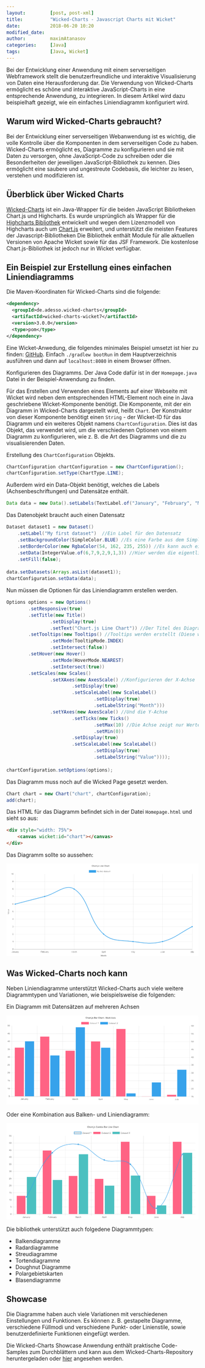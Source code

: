 ```yaml
---
layout:         [post, post-xml]
title:          "Wicked-Charts - Javascript Charts mit Wicket"
date:           2018-06-20 10:20
modified_date:
author:         maximAtanasov
categories:     [Java]
tags:           [Java, Wicket]
---
```


Bei der Entwicklung einer Anwendung mit einem serverseitigen Webframework stellt die 
benutzerfreundliche und interaktive Visualisierung von Daten eine Herausforderung dar. 
Die Verwendung von Wicked-Charts ermöglicht es schöne und interaktive JavaScript-Charts in eine entsprechende Anwendung, zu integrieren. 
In diesem Artikel wird dazu beispielhaft gezeigt, wie ein einfaches Liniendiagramm konfiguriert wird.

## Warum wird Wicked-Charts gebraucht?

Bei der Entwicklung einer serverseitigen Webanwendung ist es wichtig, die volle Kontrolle über die Komponenten
in dem serverseitigen Code zu haben. Wicked-Charts ermöglicht es, Diagramme zu konfigurieren und sie mit Daten zu versorgen,
ohne JavaScript-Code zu schreiben oder die Besonderheiten der jeweiligen JavaScript-Bibliothek zu kennen. 
Dies ermöglicht eine saubere und ungestreute Codebasis, die leichter zu lesen, verstehen und modifizieren ist.

## Überblick über Wicked Charts

[Wicked-Charts](https://github.com/adessoAG/wicked-charts) ist ein Java-Wrapper für die beiden JavaScript Bibliotheken Chart.js und Highcharts.
Es wurde ursprünglich als Wrapper für die [Highcharts Bibliothek](https://www.highcharts.com/) entwickelt 
und wegen dem Lizenzmodell von Highcharts auch um [Chart.js](http://www.chartjs.org/) erweitert, und unterstützt die meisten Features der Javascript-Bibliotheken
Die Bibliothek enthält Module für alle aktuellen Versionen von Apache Wicket sowie für das JSF Framework.
Die kostenlose Chart.js-Bibliothek ist jedoch nur in Wicket verfügbar.

## Ein Beispiel zur Erstellung eines einfachen Liniendiagramms

Die Maven-Koordinaten für Wicked-Charts sind die folgende:

```xml
<dependency>
  <groupId>de.adesso.wicked-charts</groupId>
  <artifactId>wicked-charts-wicket7</artifactId>
  <version>3.0.0</version>
  <type>pom</type>
</dependency>
```

Eine Wicket-Anwedung, die folgendes minimales Beispiel umsetzt ist hier zu finden: [GitHub](https://github.com/maximAtanasov/wicked-charts-example). 
Einfach `./gradlew bootRun` in dem Hauptverzeichnis ausführen und dann auf `localhost:8080` in einem Browser öffnen.

Konfigurieren des Diagramms.
Der Java Code dafür ist in der `Homepage.java` Datei in der Beispiel-Anwendung zu finden.

Für das Erstellen und Verwenden eines Elements auf einer Webseite mit Wicket wird neben 
dem entsprechenden HTML-Element noch eine in Java geschriebene Wicket-Komponente benötigt.
Die Komponente, mit der ein Diagramm in Wicked-Charts dargestellt wird, heißt `Chart`. Der Konstruktor von
dieser Komponente benötigt einen `String` - der Wicket-ID für das Diagramm und ein weiteres Objekt namens `ChartConfiguration`.
Dies ist das Objekt, das verwendet wird, um die verschiedenen Optionen von einem Diagramm zu konfigurieren, wie z. B.
die Art des Diagramms und die zu visualisierenden Daten.

Erstellung des `ChartConfiguration` Objekts.
```java
ChartConfiguration chartConfiguration = new ChartConfiguration();
chartConfiguration.setType(ChartType.LINE);
```

Außerdem wird ein Data-Objekt benötigt, welches die Labels (Achsenbeschriftungen) und Datensätze enthält.
```java
Data data = new Data().setLabels(TextLabel.of("January", "February", "March", "April", "May", "June", "July"));
```

Das Datenobjekt braucht auch einen Datensatz
```java
Dataset dataset1 = new Dataset()
    .setLabel("My first dataset")  //Ein Label für den Datensatz
    .setBackgroundColor(SimpleColor.BLUE) //Es eine Farbe aus dem SimpleColor Enum gewählt werden. Dieses Enum enthält einige der am häufigsten verwendeten Farben.
    .setBorderColor(new RgbaColor(54, 162, 235, 255)) //Es kann auch eine eigene Farbe mit den Klassen RgbaColor/HexColor definiert werden.
    .setData(IntegerValue.of(6,7,9,2,9,1,3)) //Hier werden die eigentlichen Datenpunkte gesetzt.
    .setFill(false);

data.setDatasets(Arrays.asList(dataset1));
chartConfiguration.setData(data);
```

Nun müssen die Optionen für das Liniendiagramm erstellen werden.
```java
Options options = new Options()
        .setResponsive(true)
        .setTitle(new Title()
                .setDisplay(true)
                .setText("Chart.js Line Chart")) //Der Titel des Diagramms.
        .setTooltips(new Tooltips() //Tooltips werden erstellt (Diese werden beim Überfahren eines Datenpunktes angezeigt)
                .setMode(TooltipMode.INDEX)
                .setIntersect(false))
        .setHover(new Hover()
                .setMode(HoverMode.NEAREST)
                .setIntersect(true))
        .setScales(new Scales()
                .setXAxes(new AxesScale() //Konfigurieren der X-Achse
                        .setDisplay(true)
                        .setScaleLabel(new ScaleLabel()
                                .setDisplay(true)
                                .setLabelString("Month")))
                .setYAxes(new AxesScale() //Und die Y-Achse
                        .setTicks(new Ticks()
                                .setMax(10) //Die Achse zeigt nur Werte im Bereich 0-10
                                .setMin(0))
                        .setDisplay(true)
                        .setScaleLabel(new ScaleLabel()
                                .setDisplay(true)
                                .setLabelString("Value"))));

chartConfiguration.setOptions(options);
```

Das Diagramm muss noch auf die Wicked Page gesetzt werden.
```java
Chart chart = new Chart("chart", chartConfiguration);
add(chart);
```

Das HTML für das Diagramm befindet sich in der Datei `Homepage.html` und sieht so aus:

```html
<div style="width: 75%">
    <canvas wicket:id="chart"></canvas>
</div>
```
Das Diagramm sollte so aussehen:

 ![](/assets/images/posts/wicked-charts/LineChart.png)

## Was Wicked-Charts noch kann

Neben Liniendiagramme unterstützt Wicked-Charts auch viele weitere Diagrammtypen und Variationen, wie beispielsweise die folgenden:
 
 Ein Diagramm mit Datensätzen auf mehreren Achsen
 
 ![](/assets/images/posts/wicked-charts/barMultiAxis.png)
 
 Oder eine Kombination aus Balken- und Liniendiagramm:
 
 ![](/assets/images/posts/wicked-charts/comboBar.png)

Die bibliothek unterstützt auch folgedene Diagrammtypen:

- Balkendiagramme
- Radardiagramme
- Streudiagramme
- Tortendiagramme
- Doughnut Diagramme
- Polargebietskarten
- Blasendiagramme

## Showcase

Die Diagramme haben auch viele Variationen mit verschiedenen Einstellungen und Funktionen.
Es können z. B. gestapelte Diagramme, verschiedene Füllmodi und verschiedene Punkt- oder Linienstile, sowie
benutzerdefinierte Funktionen eingefügt werden.

Die Wicked-Charts Showcase Anwendung enthält praktische Code-Samples zum Durchblättern und kann aus dem Wicked-Charts-Repository heruntergeladen oder [hier](https://wicked-charts-showcase.appspot.com) angesehen werden. 
